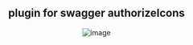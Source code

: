 <div align="center"><h2>plugin for swagger authorizeIcons</h2></div>

<div align="center">
  
  ![image](https://user-images.githubusercontent.com/6058779/175786257-f215b670-d9d4-4ccc-a038-b4496dc6bdbd.jpg)
  
</div>
